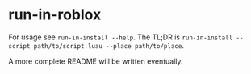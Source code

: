 # run-in-roblox

For usage see `run-in-install --help`. The TL;DR is `run-in-install --script path/to/script.luau --place path/to/place`.

A more complete README will be written eventually.
